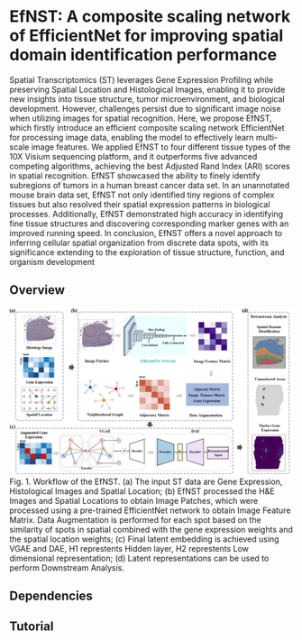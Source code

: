 # EfNST: A composite scaling network of EfficientNet for improving spatial domain identification performance
Spatial Transcriptomics (ST) leverages Gene Expression Profiling while preserving Spatial Location and Histological Images, enabling it to provide new insights into tissue structure, tumor microenvironment, and biological development. However, challenges persist due to significant image noise when utilizing images for spatial recognition. Here, we propose EfNST, which firstly introduce an efficient composite scaling network EfficientNet for processing image data, enabling the model to effectively learn multi-scale image features. We applied EfNST to four different tissue types of the 10X Visium sequencing platform, and it outperforms five advanced competing algorithms, achieving the best Adjusted Rand Index (ARI) scores in spatial recognition. EfNST showcased the ability to finely identify subregions of tumors in a human breast cancer data set. In an unannotated mouse brain data set, EfNST not only identified tiny regions of complex tissues but also resolved their spatial expression patterns in biological processes. Additionally, EfNST demonstrated high accuracy in identifying fine tissue structures and discovering corresponding marker genes with an improved running speed. In conclusion, EfNST offers a novel approach to inferring cellular spatial organization from discrete data spots, with its significance extending to the exploration of tissue structure, function, and organism development
## Overview
![image](https://github.com/Zaoyanan/EfNST/blob/main/figure/Overview.png)
Fig. 1. Workflow of the EfNST. (a) The input ST data are Gene Expression, Histological Images and Spatial Location; (b) EfNST processed the H&E Images and Spatial Locations to obtain Image Patches, which were processed using a pre-trained EfficientNet network to obtain Image Feature Matrix. Data Augmentation is performed for each spot based on the similarity of spots in spatial combined with the gene expression weights and the spatial location weights; (c) Final latent embedding is achieved using VGAE and DAE, H1 represtents Hidden layer, H2 represtents Low dimensional representation; (d) Latent representations can be used to perform Downstream Analysis.
## Dependencies

## Tutorial
